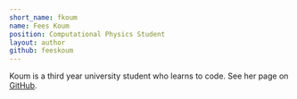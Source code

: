 ```yaml
---
short_name: fkoum
name: Fees Koum
position: Computational Physics Student
layout: author
github: feeskoum
---
```

Koum is a third year university student who learns to code.  See her page on [GitHub](https://github.com/feeskoum).